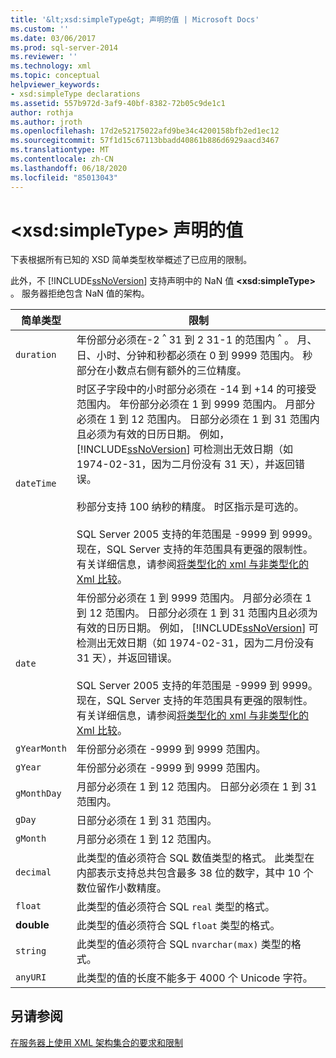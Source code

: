 ```yaml
---
title: '&lt;xsd:simpleType&gt; 声明的值 | Microsoft Docs'
ms.custom: ''
ms.date: 03/06/2017
ms.prod: sql-server-2014
ms.reviewer: ''
ms.technology: xml
ms.topic: conceptual
helpviewer_keywords:
- xsd:simpleType declarations
ms.assetid: 557b972d-3af9-40bf-8382-72b05c9de1c1
author: rothja
ms.author: jroth
ms.openlocfilehash: 17d2e52175022afd9be34c4200158bfb2ed1ec12
ms.sourcegitcommit: 57f1d15c67113bbadd40861b886d6929aacd3467
ms.translationtype: MT
ms.contentlocale: zh-CN
ms.lasthandoff: 06/18/2020
ms.locfileid: "85013043"
---
```

# <a name="values-for-ltxsdsimpletypegt-declarations"></a>&lt;xsd:simpleType&gt; 声明的值
  下表根据所有已知的 XSD 简单类型枚举概述了已应用的限制。  
  
 此外，不 [!INCLUDE[ssNoVersion](../../includes/ssnoversion-md.md)] 支持声明中的 NaN 值 **\<xsd:simpleType>** 。 服务器拒绝包含 NaN 值的架构。  
  
|简单类型|限制|  
|-----------------|----------------|  
|`duration`|年份部分必须在-2 <sup>^</sup> 31 到 2 31-1 的范围内 <sup>^</sup> 。 月、日、小时、分钟和秒都必须在 0 到 9999 范围内。 秒部分在小数点右侧有额外的三位精度。|  
|`dateTime`|时区子字段中的小时部分必须在 -14 到 +14 的可接受范围内。 年份部分必须在 1 到 9999 范围内。 月部分必须在 1 到 12 范围内。 日部分必须在 1 到 31 范围内且必须为有效的日历日期。 例如， [!INCLUDE[ssNoVersion](../../includes/ssnoversion-md.md)] 可检测出无效日期（如 1974-02-31，因为二月份没有 31 天），并返回错误。<br /><br /> 秒部分支持 100 纳秒的精度。 时区指示是可选的。<br /><br /> SQL Server 2005 支持的年范围是 -9999 到 9999。 现在，SQL Server 支持的年范围具有更强的限制性。 有关详细信息，请参阅[将类型化的 xml 与非类型化的 Xml 比较](compare-typed-xml-to-untyped-xml.md)。|  
|`date`|年份部分必须在 1 到 9999 范围内。 月部分必须在 1 到 12 范围内。 日部分必须在 1 到 31 范围内且必须为有效的日历日期。 例如， [!INCLUDE[ssNoVersion](../../includes/ssnoversion-md.md)] 可检测出无效日期（如 1974-02-31，因为二月份没有 31 天），并返回错误。<br /><br /> SQL Server 2005 支持的年范围是 -9999 到 9999。 现在，SQL Server 支持的年范围具有更强的限制性。 有关详细信息，请参阅[将类型化的 xml 与非类型化的 Xml 比较](compare-typed-xml-to-untyped-xml.md)。|  
|`gYearMonth`|年份部分必须在 -9999 到 9999 范围内。|  
|`gYear`|年份部分必须在 -9999 到 9999 范围内。|  
|`gMonthDay`|月部分必须在 1 到 12 范围内。 日部分必须在 1 到 31 范围内。|  
|`gDay`|日部分必须在 1 到 31 范围内。|  
|`gMonth`|月部分必须在 1 到 12 范围内。|  
|`decimal`|此类型的值必须符合 SQL 数值类型的格式。 此类型在内部表示支持总共包含最多 38 位的数字，其中 10 个数位留作小数精度。|  
|`float`|此类型的值必须符合 SQL `real` 类型的格式。|  
|**double**|此类型的值必须符合 SQL `float` 类型的格式。|  
|`string`|此类型的值必须符合 SQL `nvarchar(max)` 类型的格式。|  
|`anyURI`|此类型的值的长度不能多于 4000 个 Unicode 字符。|  
  
## <a name="see-also"></a>另请参阅  
 [在服务器上使用 XML 架构集合的要求和限制](requirements-and-limitations-for-xml-schema-collections-on-the-server.md)  
  
  
